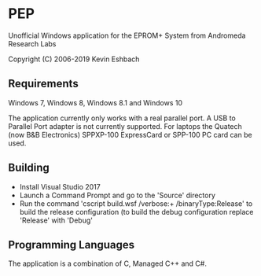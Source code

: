 # PEP

Unofficial Windows application for the EPROM+ System from Andromeda Research Labs

Copyright (C) 2006-2019 Kevin Eshbach  

## Requirements

Windows 7, Windows 8, Windows 8.1 and Windows 10

The application currently only works with a real parallel port.  A USB to Parallel Port adapter is not currently supported.  For laptops the Quatech (now B&B Electronics) SPPXP-100 ExpressCard or SPP-100 PC card can be used.

## Building

- Install Visual Studio 2017
- Launch a Command Prompt and go to the 'Source' directory
- Run the command 'cscript build.wsf /verbose:+ /binaryType:Release' to build the release configuration (to build the debug configuration replace 'Release' with 'Debug'

## Programming Languages

The application is a combination of C, Managed C++ and C#.
